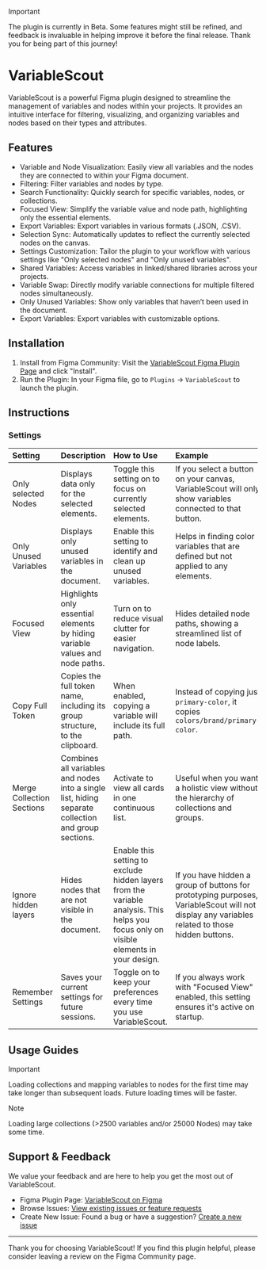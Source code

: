 > [!IMPORTANT]
> The plugin is currently in Beta. Some features might still be refined, and feedback is invaluable in helping improve it before the final release. Thank you for being part of this journey!

# VariableScout

VariableScout is a powerful Figma plugin designed to streamline the management of variables and nodes within your projects. It provides an intuitive interface for filtering, visualizing, and organizing variables and nodes based on their types and attributes.

## Features

- Variable and Node Visualization: Easily view all variables and the nodes they are connected to within your Figma document.
- Filtering: Filter variables and nodes by type.
- Search Functionality: Quickly search for specific variables, nodes, or collections.
- Focused View: Simplify the variable value and node path, highlighting only the essential elements.
- Export Variables: Export variables in various formats (.JSON, .CSV).
- Selection Sync: Automatically updates to reflect the currently selected nodes on the canvas.
- Settings Customization: Tailor the plugin to your workflow with various settings like "Only selected nodes" and "Only unused variables".
- Shared Variables: Access variables in linked/shared libraries across your projects.
- Variable Swap: Directly modify variable connections for multiple filtered nodes simultaneously.
- Only Unused Variables: Show only variables that haven’t been used in the document.
- Export Variables: Export variables with customizable options.

## Installation

1. Install from Figma Community: Visit the [VariableScout Figma Plugin Page](https://www.figma.com/community/plugin/1440799497106254634/variablescout) and click "Install".
2. Run the Plugin: In your Figma file, go to `Plugins` → `VariableScout` to launch the plugin.

## Instructions

### Settings

| Setting | Description | How to Use | Example |
| :--- | :--- | :--- | :--- |
| Only selected Nodes | Displays data only for the selected elements. | Toggle this setting on to focus on currently selected elements. | If you select a button on your canvas, VariableScout will only show variables connected to that button. |
| Only Unused Variables | Displays only unused variables in the document. | Enable this setting to identify and clean up unused variables. | Helps in finding color variables that are defined but not applied to any elements. |
| Focused View | Highlights only essential elements by hiding variable values and node paths. | Turn on to reduce visual clutter for easier navigation. | Hides detailed node paths, showing a streamlined list of node labels. |
| Copy Full Token | Copies the full token name, including its group structure, to the clipboard. | When enabled, copying a variable will include its full path. | Instead of copying just `primary-color`, it copies `colors/brand/primary-color`. |
| Merge Collection Sections | Combines all variables and nodes into a single list, hiding separate collection and group sections. | Activate to view all cards in one continuous list. | Useful when you want a holistic view without the hierarchy of collections and groups. |
| Ignore hidden layers | Hides nodes that are not visible in the document. | Enable this setting to exclude hidden layers from the variable analysis. This helps you focus only on visible elements in your design. | If you have hidden a group of buttons for prototyping purposes, VariableScout will not display any variables related to those hidden buttons. |
| Remember Settings | Saves your current settings for future sessions. | Toggle on to keep your preferences every time you use VariableScout. | If you always work with "Focused View" enabled, this setting ensures it's active on startup. |

## Usage Guides

> [!IMPORTANT]
> Loading collections and mapping variables to nodes for the first time may take longer than subsequent loads. Future loading times will be faster.

> [!NOTE]
> Loading large collections (>2500 variables and/or 25000 Nodes) may take some time.

## Support & Feedback

We value your feedback and are here to help you get the most out of VariableScout.

- Figma Plugin Page: [VariableScout on Figma](https://www.figma.com/community/plugin/1440799497106254634/variablescout)
- Browse Issues: [View existing issues or feature requests](https://github.com/herrsascha/VariableScout-Docs/issues)
- Create New Issue: Found a bug or have a suggestion? [Create a new issue](https://github.com/herrsascha/VariableScout-Docs/issues/new)

---

Thank you for choosing VariableScout! If you find this plugin helpful, please consider leaving a review on the Figma Community page.
